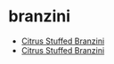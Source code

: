 # branzini

 * [Citrus Stuffed Branzini](../../index/c/citrus-stuffed-branzini.json)
 * [Citrus Stuffed Branzini](../../index/c/citrus-stuffed-branzini.json)
